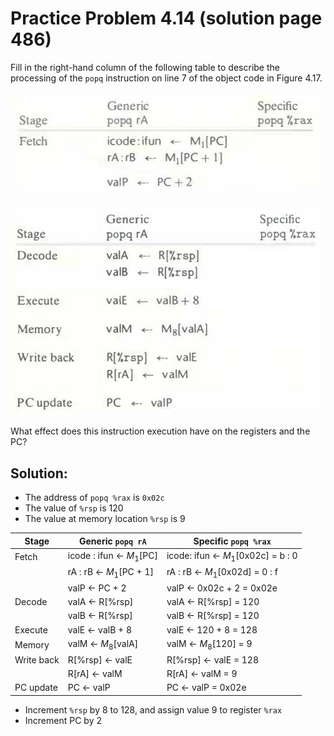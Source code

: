 # Practice Problem 4.14 (solution page 486)
Fill in the right-hand column of the following table to describe the processing of
the `popq` instruction on line 7 of the object code in Figure 4.17. 

![](./images/4.14.png)

![](./images/4.14_2.png)

What effect does this instruction execution have on the registers and the PC?

## Solution:

- The address of `popq %rax` is `0x02c`
- The value of `%rsp` is 120
- The value at memory location `%rsp` is 9

|Stage|Generic `popq rA`|Specific `popq %rax`|
|-|-|-|
|Fetch|icode : ifun $\leftarrow$ $M_1$[PC]|icode: ifun $\leftarrow$ $M_1$[0x02c] = b : 0|
||rA : rB $\leftarrow$ $M_1$[PC + 1]|rA : rB $\leftarrow$ $M_1$[0x02d] = 0 : f|
||valP $\leftarrow$ PC + 2|valP $\leftarrow$ 0x02c + 2 = 0x02e|
|Decode|valA $\leftarrow$ R[%rsp]|valA $\leftarrow$ R[%rsp] = 120|
||valB $\leftarrow$ R[%rsp]|valB $\leftarrow$ R[%rsp] = 120|
|Execute|valE $\leftarrow$ valB + 8|valE $\leftarrow$ 120 + 8 = 128|
|Memory|valM $\leftarrow$ $M_8$[valA]|valM $\leftarrow$ $M_8$[120] = 9|
|Write back|R[%rsp] $\leftarrow$ valE|R[%rsp] $\leftarrow$ valE = 128|
||R[rA] $\leftarrow$ valM|R[rA] $\leftarrow$ valM = 9|
|PC update|PC $\leftarrow$ valP|PC $\leftarrow$ valP = 0x02e|

- Increment `%rsp` by 8 to 128, and assign value 9 to register `%rax`
- Increment PC by 2